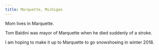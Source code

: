 ```yaml
---
title: Marquette, Michigan
---
```

Mom lives in Marquette.

Tom Baldini was mayor of Marquette when he died suddenly of a stroke.

I am hoping to make it up to Marquette to go snowshoeing in winter 2018.
